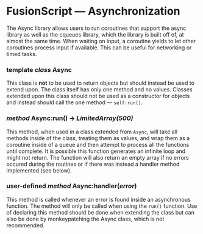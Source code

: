 # FusionScript &mdash; Asynchronization

The Async library allows users to run coroutines that support the async
library as well as the cqueues library, which the library is built off of, at
almost the same time. When waiting on input, a coroutine yields to let other
coroutines process input if available. This can be useful for networking or
timed tasks.

### **template** _class_ Async

This class is **not** to be used to return objects but should instead be used
to extend upon. The class itself has only one method and no values. Classes
extended upon this class should not be used as a constructor for objects and
instead should call the one method &mdash; `self:run()`.

### _method_ Async:run() -> _LimitedArray(500)_

This method, when used in a class extended from `Async`, will take all methods
inside of the class, treating them as values, and wrap them as a coroutine
inside of a queue and then attempt to process all the functions until complete.
It is possible this function generates an infinite loop and might not return.
The function will also return an empty array if no errors occured during the
routines or if there was instead a handler method implemented (see below).

### **user-defined** _method_ Async:handler(_error_)

This method is called whenever an error is found inside an asynchronous
function. The method will only be called when using the `run()` function. Use
of declaring this method should be done when extending the class but can also
be done by monkeypatching the Async class, which is not recommended.
